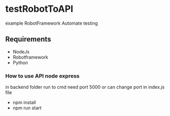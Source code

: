 # testRobotToAPI
example RobotFramework Automate testing
## Requirements
* NodeJs
* Robotframework 
* Python 
### How to use API node express
in backend folder run to cmd
need port 5000 or can change port in index.js file
* npm install
* npm run start
